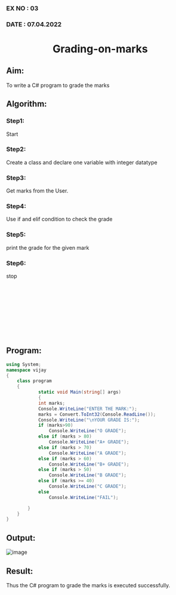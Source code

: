 ### EX NO : 03
### DATE  : 07.04.2022
# <p align="center">Grading-on-marks</p>
## Aim:
To write a C# program to grade the marks
## Algorithm:
### Step1: 
Start
### Step2:
Create a class and declare one variable with integer datatype
### Step3:
Get marks from the User.
### Step4:
Use if and elif condition to check the grade
### Step5:
print the grade for the given mark
### Step6:
stop

<br/><br/><br/><br/><br/><br/><br/><br/>

## Program:
```c#
using System;
namespace vijay
{
    class program
    {
            static void Main(string[] args)
            {
            int marks;
            Console.WriteLine("ENTER THE MARK:");
            marks = Convert.ToInt32(Console.ReadLine());
            Console.WriteLine("\nYOUR GRADE IS:");
            if (marks>90)
                Console.WriteLine("O GRADE");
            else if (marks > 80)
                Console.WriteLine("A+ GRADE");
            else if (marks > 70)
                Console.WriteLine("A GRADE");
            else if (marks > 60)
                Console.WriteLine("B+ GRADE");
            else if (marks > 50)
                Console.WriteLine("B GRADE");
            else if (marks >= 40)
                Console.WriteLine("C GRADE");
            else
                Console.WriteLine("FAIL");

        }
    }
}
```
## Output:
![image](https://user-images.githubusercontent.com/75235488/175524120-bafc3c15-b794-4beb-a63d-16d4c5fffb0d.png)

## Result:
Thus the C# program to grade the marks is executed successfully.
